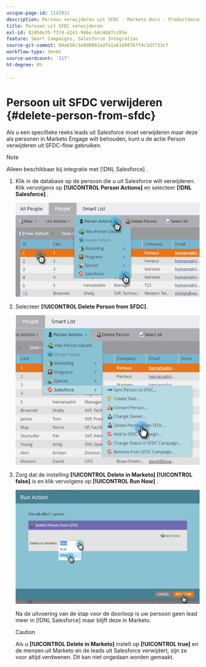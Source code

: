 ```yaml
---
unique-page-id: 1147031
description: Persoon verwijderen uit SFDC - Marketo Docs - Productdocumentatie
title: Persoon uit SFDC verwijderen
exl-id: 8245de35-f374-4241-946e-b4c4b87cc85e
feature: Smart Campaigns, Salesforce Integration
source-git-commit: 09a656c3a0d0002edfa1a61b987bff4c1dff33cf
workflow-type: tm+mt
source-wordcount: '117'
ht-degree: 0%

---
```


# Persoon uit SFDC verwijderen {#delete-person-from-sfdc}

Als u een specifieke reeks leads uit Salesforce moet verwijderen maar deze als personen in Marketo Engage wilt behouden, kunt u de actie Person verwijderen uit SFDC-flow gebruiken.

>[!NOTE]
>
>Alleen beschikbaar bij integratie met [!DNL Salesforce] .

1. Klik in de database op de persoon die u uit Salesforce wilt verwijderen. Klik vervolgens op **[!UICONTROL Person Actions]** en selecteer **[!DNL Salesforce]** .

   ![](assets/delete-person-from-sfdc-1.png)

1. Selecteer **[!UICONTROL Delete Person from SFDC]**.

   ![](assets/delete-person-from-sfdc-2.png)

1. Zorg dat de instelling **[!UICONTROL Delete in Marketo]** **[!UICONTROL false]** is en klik vervolgens op **[!UICONTROL Run Now]** .

   ![](assets/delete-person-from-sfdc-3.png)

   Na de uitvoering van de stap voor de doorloop is uw persoon geen lead meer in [!DNL Salesforce] maar blijft deze in Marketo.

   >[!CAUTION]
   >
   >Als u **[!UICONTROL Delete in Marketo]** instelt op **[!UICONTROL true]** en de mensen uit Marketo en de leads uit Salesforce verwijdert, zijn ze voor altijd verdwenen. Dit kan niet ongedaan worden gemaakt.

